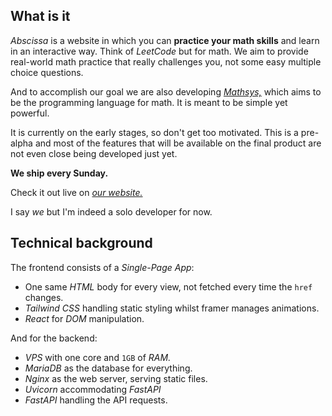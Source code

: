 ## What is it

*Abscissa* is a website in which you can **practice your math skills** and learn in an interactive way. Think of *LeetCode* but for math. We aim to provide real-world math practice that really challenges you, not some easy multiple choice questions.

And to accomplish our goal we are also developing [*Mathsys,*](https://github.com/alejandro-vaz/mathsys) which aims to be the programming language for math. It is meant to be simple yet powerful.

It is currently on the early stages, so don't get too motivated. This is a pre-alpha and most of the features that will be available on the final product are not even close being developed just yet.

**We ship every Sunday.**

Check it out live on [*our website.*](https://abscissa.eu)

I say *we* but I'm indeed a solo developer for now.


## Technical background

The frontend consists of a *Single-Page App*:

- One same *HTML* body for every view, not fetched every time the `href` changes.
- *Tailwind CSS* handling static styling whilst framer manages animations.
- *React* for *DOM* manipulation.

And for the backend:

- *VPS* with one core and `1GB` of *RAM.*
- *MariaDB* as the database for everything.
- *Nginx* as the web server, serving static files.
- *Uvicorn* accommodating *FastAPI*
- *FastAPI* handling the API requests.